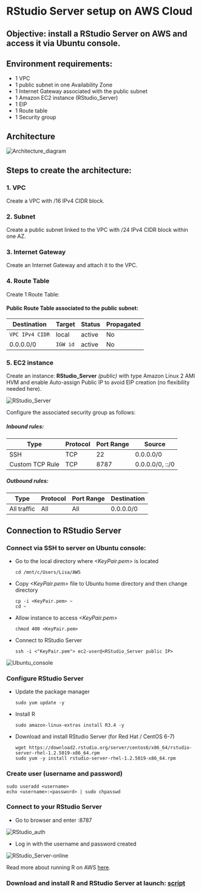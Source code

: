 # RStudio Server setup on AWS Cloud

## Objective: install a RStudio Server on AWS and access it via Ubuntu console.

## Environment requirements:
- 1 VPC
- 1 public subnet in one Availability Zone
- 1 Internet Gateway associated with the public subnet
- 1 Amazon EC2 instance (RStudio_Server)
- 1 EIP
- 1 Route table
- 1 Security group

## Architecture
![Architecture_diagram]()

## Steps to create the architecture:
### 1. VPC
Create a VPC with <IP>/16 IPv4 CIDR block.

### 2. Subnet
Create a public subnet linked to the VPC with <IP>/24 IPv4 CIDR block within one AZ.

### 3. Internet Gateway
Create an Internet Gateway and attach it to the VPC.

### 4. Route Table
Create 1 Route Table:
#### Public Route Table associated to the public subnet:

| Destination        | Target                 | Status   | Propagated  |      
| ------------------ | ---------------------- | -------- | ----------- |
| `VPC IPv4 CIDR`    | local                  | active   | No          |
| 0.0.0.0/0          | `IGW id`               | active   | No          |

### 5. EC2 instance
Create an instance: **RStudio_Server** *(public)* with type Amazon Linux 2 AMI HVM and enable Auto-assign Public IP to avoid EIP creation (no flexibility needed here).

![RStudio_Server](https://github.com/lisakoppe/AWS-Cloud_architecture/blob/master/AWS_RStudio-Server/Screenshots/RStudio_Server.PNG)

Configure the associated security group as follows:
##### Inbound rules:
| Type            | Protocol   | Port Range  | Source             |
| --------------- | ---------- | ----------- | ------------------ |
| SSH             | TCP        | 22          | 0.0.0.0/0          |
| Custom TCP Rule | TCP        | 8787        | 0.0.0.0/0, ::/0    |

##### Outbound rules:
| Type            | Protocol   | Port Range  | Destination        |
| --------------- | ---------- | ----------- | ------------------ |
| All traffic     | All        | All         | 0.0.0.0/0          |

## Connection to RStudio Server
### Connect via SSH to server on Ubuntu console:
- Go to the local directory where *<KeyPair.pem>* is located
  ```
  cd /mnt/c/Users/Lisa/AWS
  ```
- Copy *<KeyPair.pem>* file to Ubuntu home directory and then change directory
  ```
  cp -i <KeyPair.pem> ~
  cd ~
  ```
- Allow instance to access *<KeyPair.pem>*
  ```
  chmod 400 <KeyPair.pem>
  ```
- Connect to RStudio Server
  ```
  ssh -i <"KeyPair.pem"> ec2-user@<RStudio_Server public IP>
  ```
![Ubuntu_console](https://github.com/lisakoppe/AWS-Cloud_architecture/blob/master/AWS_RStudio-Server/Screenshots/Ubuntu_console.PNG)

### Configure RStudio Server
- Update the package manager
  ```
  sudo yum update -y
  ```
- Install R
  ```
  sudo amazon-linux-extras install R3.4 -y
  ```
- Download and install RStudio Server (for Red Hat / CentOS 6-7)
  ```
  wget https://download2.rstudio.org/server/centos6/x86_64/rstudio-server-rhel-1.2.5019-x86_64.rpm
  sudo yum -y install rstudio-server-rhel-1.2.5019-x86_64.rpm
  ```
### Create user (username and password)
```
sudo useradd <username>
echo <username>:<password> | sudo chpasswd
```
### Connect to your RStudio Server
- Go to browser and enter <Server public IPv4>:8787

![RStudio_auth](https://github.com/lisakoppe/AWS-Cloud_architecture/blob/master/AWS_RStudio-Server/Screenshots/RStudio_auth-sign-in.PNG)

- Log in with the username and password created

![RStudio_Server-online](https://github.com/lisakoppe/AWS-Cloud_architecture/blob/master/AWS_RStudio-Server/Screenshots/RStudio_Server-online.PNG)

Read more about running R on AWS [here](https://aws.amazon.com/blogs/big-data/running-r-on-aws/).

### Download and install R and RStudio Server at launch: [script]()
